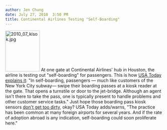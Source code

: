 ```yaml
---
author: Jen Chung
date: July 27, 2010  3:50 PM
title: Continental Airlines Testing "Self-Boarding"
---
```


<p><span class="mt-enclosure mt-enclosure-image" style="display: inline;"> <img alt="2010_07_kisok.jpg" src="https://web.archive.org/web/20110623131812im_/http://gothamist.com/attachments/jen/2010_07_kisok.jpg" width="110" height="130" class="image-right"> </span>At one gate at Continental Airlines&apos; hub in Houston, the airline is testing out &quot;self-boarding&quot; for passengers.  This is how <a href="https://web.archive.org/web/20110623131812/http://www.usatoday.com/travel/flights/2010-07-26-continental-self-boarding-houston-intercontinental_N.htm">USA Today explains it</a>: &quot;In self-boarding, passengers &#x2014; much like customers of the New York City subway&#x2014; swipe their boarding passes at a kiosk reader at the gate. That opens a turnstile or door to the jet-bridge. Although an agent isn&apos;t there to take the pass, one is typically present to handle problems and other customer service tasks.&quot;  Just hope those boarding pass kiosk sensors <a href="https://web.archive.org/web/20110623131812/http://gothamist.com/2010/07/25/station_agent_layoffs_mean_dirty_tu.php">don&apos;t get too dirty</a>, okay?  USA Today adds/warns, &quot;The practice has been common at many foreign airports for several years. And if the rate of adoption abroad is any indication, self-boarding could soon proliferate here.&quot;</p>